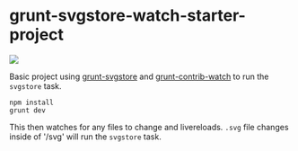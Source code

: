 # grunt-svgstore-watch-starter-project

![](https://zada1g.bn1301.livefilestore.com/y3mm8Nmm5KulxA04HtzfbDHccxsdclrJ0nWELH95F_lUBf84E9-qH3ogZFbqitIoO5FsH8TMYipXrpWNw_JCUz-yfdoi-JcuxfhaM3yGdF5XJ9HEseoqQVMV1XwoGfPgxoJuZLSX4GxkVikwEE53H--I3Gv4YHVdFbAGgCBoDATgZs/grunt-svgstore-watch-starter-project.gif)

Basic project using [grunt-svgstore](https://github.com/FWeinb/grunt-svgstore) and [grunt-contrib-watch](https://github.com/gruntjs/grunt-contrib-watch) to run the `svgstore` task.

```
npm install
grunt dev
```

This then watches for any files to change and livereloads. `.svg` file changes inside of '/svg' will run the `svgstore` task.
